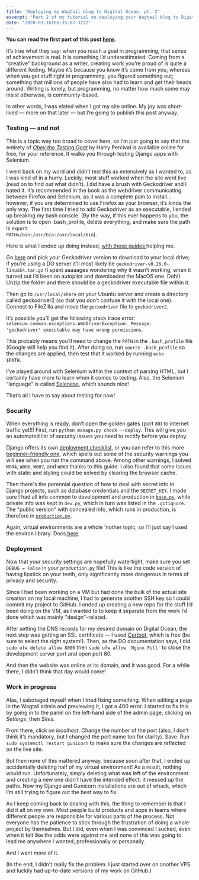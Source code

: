 ```yaml
---
title: 'Deploying my Wagtail blog to Digital Ocean, pt. 2'
excerpt: 'Part 2 of my tutorial on deploying your Wagtail blog to Digital Ocean, learning a bit about Gunicorn and Nginx on the way.'
date: '2020-03-16T05:35:07.322Z'
---
```


<strong>You can read the first part of this post <a href="https://rosamund.dev/wagtail-digital-ocean-pt-1/">here</a>.</strong>

It’s true what they say: when you reach a goal in programming, that sense of achievement is real. It is something I’d underestimated. Coming from a “creative” background as a writer, creating work you’re proud of is quite a different feeling. Maybe it’s because you know it’s come from <em>you</em>, whereas when you get stuff right in programming, you figured something out; something that millions of people have also had to learn and get their heads around. Writing is lonely, but programming, no matter how much some may insist otherwise, is community-based.

In other words, I was elated when I got my site online. My joy was short-lived — more on that later — but I’m going to publish this post anyway.

<h3>Testing — and not</h3>

This is a topic way too broad to cover here, so I’m just going to say that the entirety of <a href="https://www.obeythetestinggoat.com/pages/book.html"><em>Obey the Testing Goat</em></a> by Harry Percival is available online for free, for your reference. It walks you through testing Django apps with Selenium.

I went back on my word and didn’t test this as extensively as I wanted to, as I was kind of in a hurry. Luckily, most stuff worked when the site went live (read on to find out what didn’t). I did have a brush with Geckodriver and I hated it. It’s recommended in the book as the webdriver communicating between Firefox and Selenium, as it was a complete pain to install… however, if you are determined to use Firefox as your browser, it’s kinda the only way. The first time I tried to add Geckodriver as an executable, I ended up breaking my bash console. (By the way, if this ever happens to you, the solution is to open .bash_profile, delete everything, and make sure the path is <code>export PATH=/bin:/usr/bin:/usr/local/bin</code>).

Here is what I ended up doing instead, <a href="https://selenium.dev/documentation/en/webdriver/driver_requirements/#adding-executables-to-your-path">with </a><a href="https://medium.com/dropout-analytics/selenium-and-geckodriver-on-mac-b411dbfe61bc">these </a><a href="https://medium.com/@sonaldwivedi/downloading-and-setting-up-geckodriver-87873e25207c">guides </a> helping me.

Go <a href="https://github.com/mozilla/geckodriver/releases">here</a> and pick your Geckodriver version to download to your local drive; if you’re using a DO server it’ll most likely be <code>geckodriver-v0.26.0-linux64.tar.gz</code> (I spent aaaaages wondering why it wasn’t working, when it turned out I’d been on autopilot and downloaded the MacOS one. Doh!) Unzip the folder and there should be a geckodriver executable file within it.

Then go to <code>/usr/local/share</code> on your Ubuntu server and create a directory called geckodriver2 (so that you don’t confuse it with the local one). Connect to FileZilla and move the <code>geckodriver</code> file to <code>geckodriver2</code>.

It’s possible you’ll get the following stack trace error: 
<code>selenium.common.exceptions.WebDriverException: Message: &#x27;geckodriver&#x27; executable may have wrong permissions</code>. 

This probably means you’ll need to change the <code>PATH</code> in the <code>.bash_profile</code> file (Google will help you find it). After doing so, run <code>source .bash_profile</code> so the changes are applied, then test that it worked by running <code>echo $PATH</code>.

I’ve played around with Selenium within the context of parsing HTML, but I certainly have more to learn when it comes to testing. Also, the Selenium “language” is called <a href="https://www.softwaretestingmentor.com/what-is-selenese/">Selenese</a>, which sounds nice!

That’s all I have to say about testing for now!

<h3>Security</h3>

When everything is ready, don’t open the golden gates (port `80`) to internet traffic yet!!! First, run `python manage.py check --deploy`. This will give you an automated list of security issues you need to rectify before you deploy.

Django offers its own <a href="https://docs.djangoproject.com/en/3.0/howto/deployment/checklist/">deployment checklist</a>, or you can refer to this more <a href="https://dev.to/coderasha/django-web-security-checklist-before-deployment-secure-your-django-app-4jb8">beginner-friendly one</a>, which spells out some of the security warnings you will see when you run the command above. Among other warnings, I solved <code>W004</code>, <code>W006</code>, <code>W007</code>, and <code>W008</code> thanks to this guide. I also found that some issues with static and styling could be solved by clearing the browser cache.

Then there's the perennial question of how to deal with secret info in Django projects, such as database credentials and the <code>SECRET_KEY</code>. I made sure I had all info common to development and production in <a href="https://github.com/rosamundm/rosederwelt-blog/blob/master/mysite/mysite/settings/base.py"><code>base.py</code></a>, while private info was kept in <code>dev.py</code>, which in turn was listed in the <code>.gitignore</code>. The "public version" with concealed info, which runs in production, is therefore in <a href="https://github.com/rosamundm/rosederwelt-blog/blob/master/mysite/mysite/settings/production.py"> <code>production.py</code></a>.

Again, virtual environments are a whole 'nother topic, so I’ll just say I used the environ library. Docs<a href="https://django-environ.readthedocs.io/en/latest/"> here</a>.

<h3>Deployment</h3>

Now that your security settings are hopefully watertight, make sure you set <code>DEBUG = False</code> in your <code>production.py</code> file! This is like the code version of having lipstick on your teeth, only significantly more dangerous in terms of privacy and security.

Since I had been working on a VM but had done the bulk of the actual site creation on my local machine, I had to generate another SSH key so I could commit my project to GitHub. I ended up creating a new repo for the stuff I’d been doing on the VM, as I wanted to to keep it separate from the work I’d done which was mainly "design"-related.

After setting the DNS records for my desired domain on Digital Ocean, the next step was getting an SSL certificate — I used <a href="https://certbot.eff.org/lets-encrypt/ubuntubionic-nginx">Certbot</a>, which is free (be sure to select the right system!). Then, as the DO documentation says, I did <code>sudo ufw delete allow 8000</code> then <code>sudo ufw allow &#x27;Nginx Full&#x27;</code> to close the development server port and open port 80.

And then the website was online at its domain, and it was good. For a while there, I didn’t think that day would come!

<h3>Work in progress</h3>

Alas, I sabotaged myself when I tried fixing something. When editing a page in the Wagtail admin and previewing it, I got a 400 error. I started to fix this by going in to the panel on the left-hand side of the admin page, clicking on <i>Settings</i>, then <i>Sites.</i>

From there, click on <em>localhost</em>. Change the number of the port (also, I don’t think it’s mandatory, but I changed the port name too for clarity). Save. Run <code>sudo systemctl restart gunicorn</code> to make sure the changes are reflected on the live site.

But then none of this mattered anyway, because soon after that, I ended up accidentally deleting half of my virtual environment! As a result, nothing would run. Unfortunately, simply deleting what was left of the environment and creating a new one didn’t have the intended effect; it messed up the paths. Now my Django and Gunicorn installations are out of whack, which I’m still trying to figure out the best way to fix.

As I keep coming back to dealing with this, the thing to remember is that I did it all on my own. Most people build products and apps in teams where different people are responsible for various parts of the process. Not everyone has the patience to stick through the frustration of doing a whole project by themselves. But I did, even when I was convinced I sucked, even when it felt like the odds were against me and none of this was going to lead me anywhere I wanted, professionally or personally.

And I want <em>more</em> of it.

(In the end, I didn't really fix the problem. I just started over on another VPS and luckily had up-to-date versions of my work on GitHub.)

